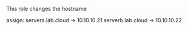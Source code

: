 This role changes the hostname

assign:
servera.lab.cloud -> 10.10.10.21
serverb.lab.cloud -> 10.10.10.22